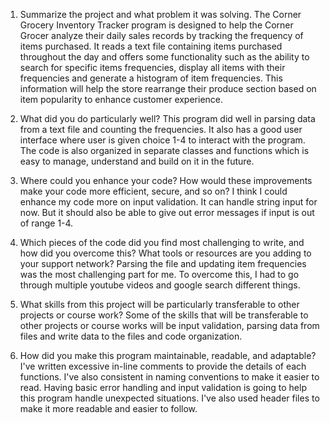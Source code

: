 1. Summarize the project and what problem it was solving.
     The Corner Grocery Inventory Tracker program is designed to help the Corner Grocer analyze their daily sales records by tracking the frequency of items purchased. It reads a text file containing items purchased throughout the day and offers some functionality such as the ability to search for specific items frequencies, display all items with their frequencies and generate a histogram of item frequencies. This information will help the store rearrange their produce section based on item popularity to enhance customer experience.
   
2. What did you do particularly well?
     This program did well in parsing data from a text file and counting the frequencies. It also has a good user interface where user is given choice 1-4 to interact with the program. The code is also organized in separate classes and functions which is easy to manage, understand and build on it in the future.
   
3. Where could you enhance your code? How would these improvements make your code more efficient, secure, and so on?
    I think I could enhance my code more on input validation. It can handle string input for now. But it should also be able to give out error messages if input is out of range 1-4.
   
4. Which pieces of the code did you find most challenging to write, and how did you overcome this? What tools or resources are you adding to your support network?
    Parsing the file and updating item frequencies was the most challenging part for me. To overcome this, I had to go through multiple youtube videos and google search different things.
   
5. What skills from this project will be particularly transferable to other projects or course work?
     Some of the skills that will be transferable to other projects or course works will be input validation, parsing data from files and write data to the files and code organization.
   
6. How did you make this program maintainable, readable, and adaptable?
     I've written excessive in-line comments to provide the details of each functions. I've also consistent in naming conventions to make it easier to read. Having basic error handling and input validation is going to help this program handle unexpected situations. I've also used header files to make it more readable and easier to follow.

